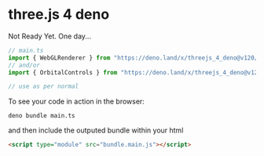 # three.js 4 deno

Not Ready Yet.
One day...

```typescript
// main.ts
import { WebGLRenderer } from "https://deno.land/x/threejs_4_deno@v120/src/Three.js"
// and/or
import { OrbitalControls } from "https://deno.land/x/threejs_4_deno@v120/examples/jsm/controls/OrbitControls.js"

// use as per normal
```

To see your code in action in the browser:

`deno bundle main.ts`

and then include the outputed bundle within your html

```html
<script type="module" src="bundle.main.js"></script>
```